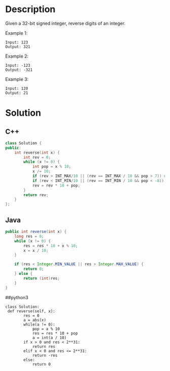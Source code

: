 # Description
Given a 32-bit signed integer, reverse digits of an integer.  

Example 1:
```
Input: 123
Output: 321
```
Example 2:
```
Input: -123
Output: -321
```
Example 3:
```
Input: 120
Output: 21
```

# Solution

## C++
```C++
class Solution {
public:
    int reverse(int x) {
        int rev = 0;
        while (x != 0) {
            int pop = x % 10;
            x /= 10;
            if (rev > INT_MAX/10 || (rev == INT_MAX / 10 && pop > 7)) return 0;
            if (rev < INT_MIN/10 || (rev == INT_MIN / 10 && pop < -8)) return 0;
            rev = rev * 10 + pop;
        }
        return rev;
    }
};
```
## Java
```java
public int reverse(int x) {
    long res = 0;
    while (x != 0) {
        res = res * 10 + x % 10;
        x = x / 10;
    }

    if (res < Integer.MIN_VALUE || res > Integer.MAX_VALUE) {
        return 0;
    } else {
        return (int)res;
    }
}
```
##python3
```Python3
class Solution:
 def reverse(self, x):
        res = 0
        a = abs(x)
        while(a != 0):
            pop = a % 10
            res = res * 10 + pop
            a = int(a / 10)
        if x > 0 and res < 2**31:
            return res
        elif x < 0 and res <= 2**31:
            return -res
        else:
            return 0
```

